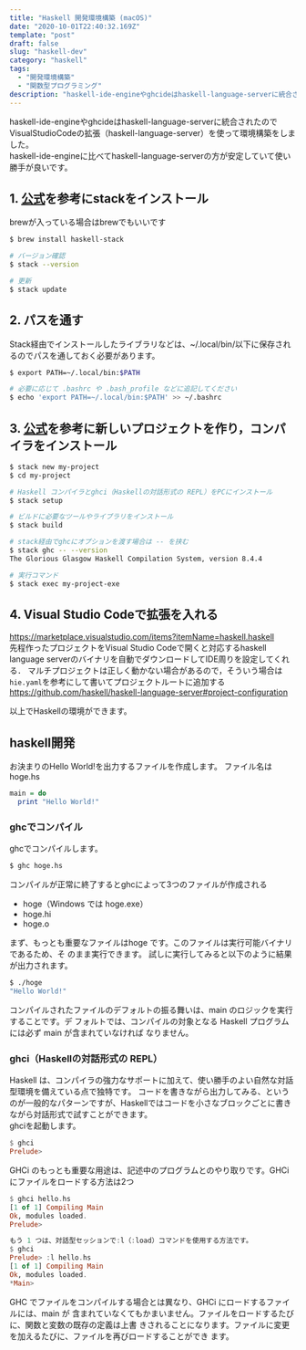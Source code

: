 ```yaml
---
title: "Haskell 開発環境構築 (macOS)"
date: "2020-10-01T22:40:32.169Z"
template: "post"
draft: false
slug: "haskell-dev"
category: "haskell"
tags:
  - "開発環境構築"
  - "関数型プログラミング"
description: "haskell-ide-engineやghcideはhaskell-language-serverに統合されたのでVisualStudioCodeの拡張（haskell-language-server）を使って環境構築をしました。haskell-ide-engineに比べてhaskell-language-serverの方が安定していて使い勝手が良いです。"
---
```


haskell-ide-engineやghcideはhaskell-language-serverに統合されたのでVisualStudioCodeの拡張（haskell-language-server）を使って環境構築をしました。<br>
haskell-ide-engineに比べてhaskell-language-serverの方が安定していて使い勝手が良いです。

## 1. [公式](https://docs.haskellstack.org/en/stable/README/#how-to-install)を参考にstackをインストール
brewが入っている場合はbrewでもいいです
```bash
$ brew install haskell-stack

# バージョン確認
$ stack --version 

# 更新
$ stack update
```

## 2. パスを通す
Stack経由でインストールしたライブラリなどは、~/.local/bin/以下に保存されるのでパスを通しておく必要があります。
```bash
$ export PATH=~/.local/bin:$PATH

# 必要に応じて .bashrc や .bash_profile などに追記してください
$ echo 'export PATH=~/.local/bin:$PATH' >> ~/.bashrc
```
## 3. [公式](https://docs.haskellstack.org/en/stable/README/#start-your-new-project)を参考に新しいプロジェクトを作り，コンパイラをインストール
```bash
$ stack new my-project
$ cd my-project

# Haskell コンパイラとghci（Haskellの対話形式の REPL）をPCにインストール
$ stack setup

# ビルドに必要なツールやライブラリをインストール
$ stack build

# stack経由でghcにオプションを渡す場合は -- を挟む
$ stack ghc -- --version
The Glorious Glasgow Haskell Compilation System, version 8.4.4

# 実行コマンド
$ stack exec my-project-exe
```

## 4. Visual Studio Codeで拡張を入れる
https://marketplace.visualstudio.com/items?itemName=haskell.haskell
<br>
先程作ったプロジェクトをVisual Studio Codeで開くと対応するhaskell language serverのバイナリを自動でダウンロードしてIDE周りを設定してくれる．
マルチプロジェクトは正しく動かない場合があるので，そういう場合は`hie.yaml`を参考にして書いてプロジェクトルートに追加する
https://github.com/haskell/haskell-language-server#project-configuration

以上でHaskellの環境ができます。

## haskell開発
お決まりのHello World!を出力するファイルを作成します。
ファイル名はhoge.hs
```haskell
main = do
  print "Hello World!"
```
### ghcでコンパイル
ghcでコンパイルします。
```bash
$ ghc hoge.hs
```
コンパイルが正常に終了するとghcによって3つのファイルが作成される
- hoge（Windows では hoge.exe）
- hoge.hi
- hoge.o

まず、もっとも重要なファイルはhoge です。このファイルは実行可能バイナリであるため、そ
のまま実行できます。
試しに実行してみると以下のように結果が出力されます。
```bash
$ ./hoge
"Hello World!"
```
コンパイルされたファイルのデフォルトの振る舞いは、main のロジックを実行することです。デ
フォルトでは、コンパイルの対象となる Haskell プログラムには必ず main が含まれていなければ
なりません。

### ghci（Haskellの対話形式の REPL）
Haskell は、コンパイラの強力なサポートに加えて、使い勝手のよい自然な対話型環境を備えている点で独特です。
コードを書きながら出力してみる、というのが一般的なパターンですが、Haskellではコードを小さなブロックごとに書きながら対話形式で試すことができます。<br>
ghciを起動します。
```haskell
$ ghci
Prelude>
```

GHCi のもっとも重要な用途は、記述中のプログラムとのやり取りです。GHCiにファイルをロードする方法は2つ
```haskell
$ ghci hello.hs
[1 of 1] Compiling Main
Ok, modules loaded.
Prelude>
```
```haskell
もう 1 つは、対話型セッションで:l（:load）コマンドを使用する方法です。
$ ghci
Prelude> :l hello.hs
[1 of 1] Compiling Main
Ok, modules loaded.
*Main>
```
GHC でファイルをコンパイルする場合とは異なり、GHCi にロードするファイルには、main が
含まれていなくてもかまいません。ファイルをロードするたびに、関数と変数の既存の定義は上書
きされることになります。ファイルに変更を加えるたびに、ファイルを再びロードすることができ
ます。
